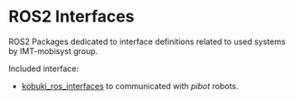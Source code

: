 # ROS2 Interfaces 

ROS2 Packages dedicated to interface definitions related to used systems by  IMT-mobisyst group.

Included interface:

- [kobuki_ros_interfaces](https://github.com/kobuki-base/kobuki_ros_interfaces) to communicated with _pibot_ robots.

